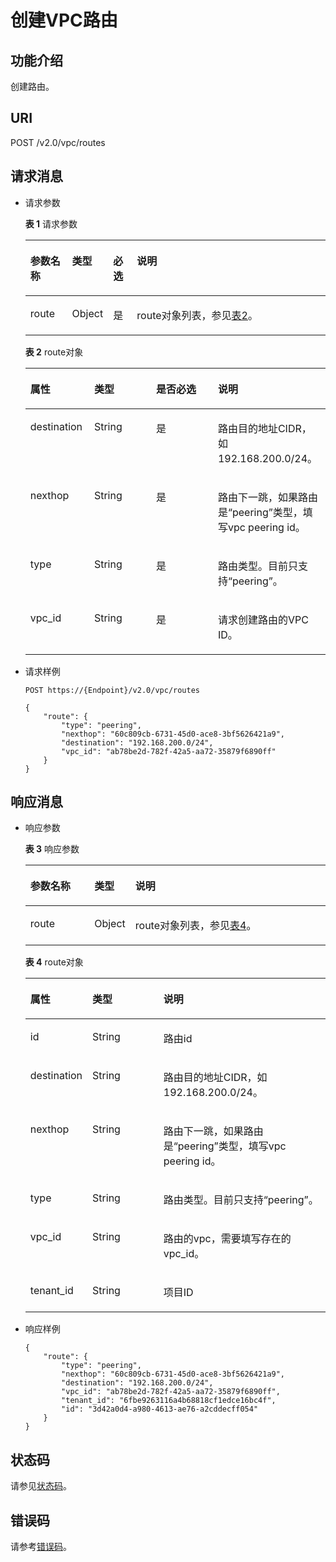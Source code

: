 # 创建VPC路由<a name="zh-cn_topic_0075677494"></a>

## 功能介绍<a name="section47901846151217"></a>

创建路由。

## URI<a name="section13791164631218"></a>

POST /v2.0/vpc/routes

## 请求消息<a name="section3797746131211"></a>

-   请求参数

    **表 1**  请求参数

    <a name="table1798124601216"></a>
    <table><thead align="left"><tr id="row9947104641211"><th class="cellrowborder" valign="top" width="14.14%" id="mcps1.2.5.1.1"><p id="p15947546131217"><a name="p15947546131217"></a><a name="p15947546131217"></a>参数名称</p>
    </th>
    <th class="cellrowborder" valign="top" width="8.08%" id="mcps1.2.5.1.2"><p id="p1094744610126"><a name="p1094744610126"></a><a name="p1094744610126"></a>类型</p>
    </th>
    <th class="cellrowborder" valign="top" width="8.08%" id="mcps1.2.5.1.3"><p id="p3947104631217"><a name="p3947104631217"></a><a name="p3947104631217"></a>必选</p>
    </th>
    <th class="cellrowborder" valign="top" width="69.69999999999999%" id="mcps1.2.5.1.4"><p id="p17947154661210"><a name="p17947154661210"></a><a name="p17947154661210"></a>说明</p>
    </th>
    </tr>
    </thead>
    <tbody><tr id="row20947134611120"><td class="cellrowborder" valign="top" width="14.14%" headers="mcps1.2.5.1.1 "><p id="p1947194618124"><a name="p1947194618124"></a><a name="p1947194618124"></a>route</p>
    </td>
    <td class="cellrowborder" valign="top" width="8.08%" headers="mcps1.2.5.1.2 "><p id="p179478465125"><a name="p179478465125"></a><a name="p179478465125"></a>Object</p>
    </td>
    <td class="cellrowborder" valign="top" width="8.08%" headers="mcps1.2.5.1.3 "><p id="p094714468129"><a name="p094714468129"></a><a name="p094714468129"></a>是</p>
    </td>
    <td class="cellrowborder" valign="top" width="69.69999999999999%" headers="mcps1.2.5.1.4 "><p id="p16438204318114"><a name="p16438204318114"></a><a name="p16438204318114"></a>route对象列表，参见<a href="#table05001250111">表2</a>。</p>
    </td>
    </tr>
    </tbody>
    </table>

    **表 2**  route对象

    <a name="table05001250111"></a>
    <table><thead align="left"><tr id="row1604152531116"><th class="cellrowborder" valign="top" width="21.26%" id="mcps1.2.5.1.1"><p id="p19605525151115"><a name="p19605525151115"></a><a name="p19605525151115"></a>属性</p>
    </th>
    <th class="cellrowborder" valign="top" width="20.66%" id="mcps1.2.5.1.2"><p id="p2060572511111"><a name="p2060572511111"></a><a name="p2060572511111"></a>类型</p>
    </th>
    <th class="cellrowborder" valign="top" width="20.580000000000002%" id="mcps1.2.5.1.3"><p id="p91930461309"><a name="p91930461309"></a><a name="p91930461309"></a>是否必选</p>
    </th>
    <th class="cellrowborder" valign="top" width="37.5%" id="mcps1.2.5.1.4"><p id="p11605425111120"><a name="p11605425111120"></a><a name="p11605425111120"></a>说明</p>
    </th>
    </tr>
    </thead>
    <tbody><tr id="row19605192511115"><td class="cellrowborder" valign="top" width="21.26%" headers="mcps1.2.5.1.1 "><p id="p1160582510117"><a name="p1160582510117"></a><a name="p1160582510117"></a>destination</p>
    </td>
    <td class="cellrowborder" valign="top" width="20.66%" headers="mcps1.2.5.1.2 "><p id="p186051725131113"><a name="p186051725131113"></a><a name="p186051725131113"></a>String</p>
    </td>
    <td class="cellrowborder" valign="top" width="20.580000000000002%" headers="mcps1.2.5.1.3 "><p id="p1819354623012"><a name="p1819354623012"></a><a name="p1819354623012"></a>是</p>
    </td>
    <td class="cellrowborder" valign="top" width="37.5%" headers="mcps1.2.5.1.4 "><p id="p20605425121118"><a name="p20605425121118"></a><a name="p20605425121118"></a>路由目的地址CIDR，如192.168.200.0/24。</p>
    </td>
    </tr>
    <tr id="row160513252111"><td class="cellrowborder" valign="top" width="21.26%" headers="mcps1.2.5.1.1 "><p id="p76051225121114"><a name="p76051225121114"></a><a name="p76051225121114"></a>nexthop</p>
    </td>
    <td class="cellrowborder" valign="top" width="20.66%" headers="mcps1.2.5.1.2 "><p id="p1460592591111"><a name="p1460592591111"></a><a name="p1460592591111"></a>String</p>
    </td>
    <td class="cellrowborder" valign="top" width="20.580000000000002%" headers="mcps1.2.5.1.3 "><p id="p0193184613307"><a name="p0193184613307"></a><a name="p0193184613307"></a>是</p>
    </td>
    <td class="cellrowborder" valign="top" width="37.5%" headers="mcps1.2.5.1.4 "><p id="p487414894012"><a name="p487414894012"></a><a name="p487414894012"></a>路由下一跳，如果路由是“peering”类型，填写vpc peering id。</p>
    </td>
    </tr>
    <tr id="row26061325191110"><td class="cellrowborder" valign="top" width="21.26%" headers="mcps1.2.5.1.1 "><p id="p86067257112"><a name="p86067257112"></a><a name="p86067257112"></a>type</p>
    </td>
    <td class="cellrowborder" valign="top" width="20.66%" headers="mcps1.2.5.1.2 "><p id="p260619251118"><a name="p260619251118"></a><a name="p260619251118"></a>String</p>
    </td>
    <td class="cellrowborder" valign="top" width="20.580000000000002%" headers="mcps1.2.5.1.3 "><p id="p319310462306"><a name="p319310462306"></a><a name="p319310462306"></a>是</p>
    </td>
    <td class="cellrowborder" valign="top" width="37.5%" headers="mcps1.2.5.1.4 "><p id="p9916134014397"><a name="p9916134014397"></a><a name="p9916134014397"></a>路由类型。目前只支持“peering”。</p>
    </td>
    </tr>
    <tr id="row11606125111110"><td class="cellrowborder" valign="top" width="21.26%" headers="mcps1.2.5.1.1 "><p id="p12606162501119"><a name="p12606162501119"></a><a name="p12606162501119"></a>vpc_id</p>
    </td>
    <td class="cellrowborder" valign="top" width="20.66%" headers="mcps1.2.5.1.2 "><p id="p06061925181119"><a name="p06061925181119"></a><a name="p06061925181119"></a>String</p>
    </td>
    <td class="cellrowborder" valign="top" width="20.580000000000002%" headers="mcps1.2.5.1.3 "><p id="p819334617303"><a name="p819334617303"></a><a name="p819334617303"></a>是</p>
    </td>
    <td class="cellrowborder" valign="top" width="37.5%" headers="mcps1.2.5.1.4 "><p id="p9606112519111"><a name="p9606112519111"></a><a name="p9606112519111"></a>请求创建路由的VPC ID。</p>
    </td>
    </tr>
    </tbody>
    </table>

-   请求样例

    ```
    POST https://{Endpoint}/v2.0/vpc/routes 
    
    { 
        "route": { 
            "type": "peering",  
            "nexthop": "60c809cb-6731-45d0-ace8-3bf5626421a9",  
            "destination": "192.168.200.0/24",  
            "vpc_id": "ab78be2d-782f-42a5-aa72-35879f6890ff"
        }
    }
    ```


## 响应消息<a name="section1680694610122"></a>

-   响应参数

    **表 3**  响应参数

    <a name="table158077469123"></a>
    <table><thead align="left"><tr id="row994734618124"><th class="cellrowborder" valign="top" width="21.349999999999998%" id="mcps1.2.4.1.1"><p id="p159471246131219"><a name="p159471246131219"></a><a name="p159471246131219"></a>参数名称</p>
    </th>
    <th class="cellrowborder" valign="top" width="13.48%" id="mcps1.2.4.1.2"><p id="p59471646191212"><a name="p59471646191212"></a><a name="p59471646191212"></a>类型</p>
    </th>
    <th class="cellrowborder" valign="top" width="65.16999999999999%" id="mcps1.2.4.1.3"><p id="p12947114615129"><a name="p12947114615129"></a><a name="p12947114615129"></a>说明</p>
    </th>
    </tr>
    </thead>
    <tbody><tr id="row18947144601211"><td class="cellrowborder" valign="top" width="21.349999999999998%" headers="mcps1.2.4.1.1 "><p id="p1794734651219"><a name="p1794734651219"></a><a name="p1794734651219"></a>route</p>
    </td>
    <td class="cellrowborder" valign="top" width="13.48%" headers="mcps1.2.4.1.2 "><p id="p19471546151212"><a name="p19471546151212"></a><a name="p19471546151212"></a>Object</p>
    </td>
    <td class="cellrowborder" valign="top" width="65.16999999999999%" headers="mcps1.2.4.1.3 "><p id="p16548142183616"><a name="p16548142183616"></a><a name="p16548142183616"></a>route对象列表，参见<a href="#table1163544010410">表4</a>。</p>
    </td>
    </tr>
    </tbody>
    </table>

    **表 4**  route对象

    <a name="table1163544010410"></a>
    <table><thead align="left"><tr id="row863564014119"><th class="cellrowborder" valign="top" width="19.321932193219325%" id="mcps1.2.4.1.1"><p id="p1463514017412"><a name="p1463514017412"></a><a name="p1463514017412"></a>属性</p>
    </th>
    <th class="cellrowborder" valign="top" width="24.172417241724172%" id="mcps1.2.4.1.2"><p id="p5635240154118"><a name="p5635240154118"></a><a name="p5635240154118"></a>类型</p>
    </th>
    <th class="cellrowborder" valign="top" width="56.5056505650565%" id="mcps1.2.4.1.3"><p id="p563554018417"><a name="p563554018417"></a><a name="p563554018417"></a>说明</p>
    </th>
    </tr>
    </thead>
    <tbody><tr id="row19605172516117"><td class="cellrowborder" valign="top" width="19.321932193219325%" headers="mcps1.2.4.1.1 "><p id="p4605625141117"><a name="p4605625141117"></a><a name="p4605625141117"></a>id</p>
    </td>
    <td class="cellrowborder" valign="top" width="24.172417241724172%" headers="mcps1.2.4.1.2 "><p id="p4605425191116"><a name="p4605425191116"></a><a name="p4605425191116"></a>String</p>
    </td>
    <td class="cellrowborder" valign="top" width="56.5056505650565%" headers="mcps1.2.4.1.3 "><p id="p136051025171110"><a name="p136051025171110"></a><a name="p136051025171110"></a>路由id</p>
    </td>
    </tr>
    <tr id="row9635134015418"><td class="cellrowborder" valign="top" width="19.321932193219325%" headers="mcps1.2.4.1.1 "><p id="p16354403419"><a name="p16354403419"></a><a name="p16354403419"></a>destination</p>
    </td>
    <td class="cellrowborder" valign="top" width="24.172417241724172%" headers="mcps1.2.4.1.2 "><p id="p9635164004115"><a name="p9635164004115"></a><a name="p9635164004115"></a>String</p>
    </td>
    <td class="cellrowborder" valign="top" width="56.5056505650565%" headers="mcps1.2.4.1.3 "><p id="p1863514018419"><a name="p1863514018419"></a><a name="p1863514018419"></a>路由目的地址CIDR，如192.168.200.0/24。</p>
    </td>
    </tr>
    <tr id="row7635840174120"><td class="cellrowborder" valign="top" width="19.321932193219325%" headers="mcps1.2.4.1.1 "><p id="p166351040174117"><a name="p166351040174117"></a><a name="p166351040174117"></a>nexthop</p>
    </td>
    <td class="cellrowborder" valign="top" width="24.172417241724172%" headers="mcps1.2.4.1.2 "><p id="p18635740104120"><a name="p18635740104120"></a><a name="p18635740104120"></a>String</p>
    </td>
    <td class="cellrowborder" valign="top" width="56.5056505650565%" headers="mcps1.2.4.1.3 "><p id="p16361640134116"><a name="p16361640134116"></a><a name="p16361640134116"></a>路由下一跳，如果路由是“peering”类型，填写vpc peering id。</p>
    </td>
    </tr>
    <tr id="row1563604034114"><td class="cellrowborder" valign="top" width="19.321932193219325%" headers="mcps1.2.4.1.1 "><p id="p56361240184111"><a name="p56361240184111"></a><a name="p56361240184111"></a>type</p>
    </td>
    <td class="cellrowborder" valign="top" width="24.172417241724172%" headers="mcps1.2.4.1.2 "><p id="p11636174019411"><a name="p11636174019411"></a><a name="p11636174019411"></a>String</p>
    </td>
    <td class="cellrowborder" valign="top" width="56.5056505650565%" headers="mcps1.2.4.1.3 "><p id="p14636134094111"><a name="p14636134094111"></a><a name="p14636134094111"></a>路由类型。目前只支持“peering”。</p>
    </td>
    </tr>
    <tr id="row563614017419"><td class="cellrowborder" valign="top" width="19.321932193219325%" headers="mcps1.2.4.1.1 "><p id="p3636240124118"><a name="p3636240124118"></a><a name="p3636240124118"></a>vpc_id</p>
    </td>
    <td class="cellrowborder" valign="top" width="24.172417241724172%" headers="mcps1.2.4.1.2 "><p id="p06361940114114"><a name="p06361940114114"></a><a name="p06361940114114"></a>String</p>
    </td>
    <td class="cellrowborder" valign="top" width="56.5056505650565%" headers="mcps1.2.4.1.3 "><p id="p166361940154117"><a name="p166361940154117"></a><a name="p166361940154117"></a>路由的vpc，需要填写存在的vpc_id。</p>
    </td>
    </tr>
    <tr id="row56067256117"><td class="cellrowborder" valign="top" width="19.321932193219325%" headers="mcps1.2.4.1.1 "><p id="p196065257115"><a name="p196065257115"></a><a name="p196065257115"></a>tenant_id</p>
    </td>
    <td class="cellrowborder" valign="top" width="24.172417241724172%" headers="mcps1.2.4.1.2 "><p id="p10606182591115"><a name="p10606182591115"></a><a name="p10606182591115"></a>String</p>
    </td>
    <td class="cellrowborder" valign="top" width="56.5056505650565%" headers="mcps1.2.4.1.3 "><p id="p10487112"><a name="p10487112"></a><a name="p10487112"></a>项目ID</p>
    </td>
    </tr>
    </tbody>
    </table>


-   响应样例

    ```
    { 
        "route": { 
            "type": "peering",  
            "nexthop": "60c809cb-6731-45d0-ace8-3bf5626421a9",  
            "destination": "192.168.200.0/24",  
            "vpc_id": "ab78be2d-782f-42a5-aa72-35879f6890ff",  
            "tenant_id": "6fbe9263116a4b68818cf1edce16bc4f",
            "id": "3d42a0d4-a980-4613-ae76-a2cddecff054" 
        }
    }
    ```


## 状态码<a name="section31981619"></a>

请参见[状态码](状态码.md)。

## 错误码<a name="section85821649202813"></a>

请参考[错误码](错误码.md)。

